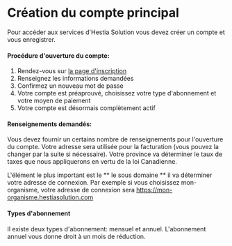 # Création du compte principal

Pour accéder aux services d'Hestia Solution vous devez créer un compte et vous enregistrer.


#### Procédure d'ouverture du compte:

1. Rendez-vous sur [la page d'inscription](https://hestiasolution.com/sign_up)
2. Renseignez les informations demandées
3. Confirmez un nouveau mot de passe
4. Votre compte est préaprouvé, choisissez votre type d'abonnement et votre moyen de paiement
5. Votre compte est désormais complètement actif

#### Renseignements demandés:

Vous devez fournir un certains nombre de renseignements pour l'ouverture du compte. Votre adresse sera utilisée pour la facturation (vous pouvez la changer par la suite si nécessaire). Votre province va déterminer le taux de taxes que nous appliquerons en vertu de la loi Canadienne. 

L'élément le plus important est le ** le sous domaine ** il va déterminer votre adresse de connexion. Par exemple si vous choisissez mon-organisme, votre adresse de connexion sera https://mon-organisme.hestiasolution.com

#### Types d'abonnement

Il existe deux types d'abonnement: mensuel et annuel. L'abonnement annuel vous donne droit à un mois de réduction.


